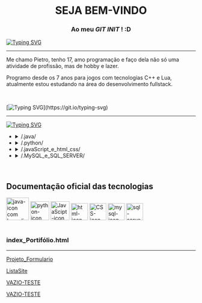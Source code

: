 
<!-- HEAD --->
<h1 align="center">SEJA BEM-VINDO</h1>

<h3 align="center">Ao meu <i> GIT INIT</i> ! :D</h3>

[![Typing SVG](https://readme-typing-svg.demolab.com?font=&weight=600&size=20&duration=1000&pause=1000&color=FCFCFC&background=&vCenter=true&random=false&width=535&lines=P:\Sobre>+type+Sobre.txt;Eu+não+roubei+isso+de+ninguém+eu+juro+>:D)](https://git.io/typing-svg)

___


<p>Me chamo Pietro, tenho 17, amo programação e faço dela não só uma atividade de profissão, mas de hobby e lazer. 
  
Programo desde os 7 anos para jogos com tecnologias C++ e Lua, atualmente estou estudando na área do desenvolvimento fullstack.
</p>

<br>

[![Typing SVG](https://readme-typing-svg.demolab.com?font=&weight=600&size=20&duration=1000&pause=1000&color=FCFCFC&background=&vCenter=true&random=false&width=535&lines=P:\Conhecimentos>+start+Conhecimentos.exe;Programa+Inicializando...+!)](https://git.io/typing-svg)
___
<!-- BODY --->

[![Typing SVG](https://readme-typing-svg.demolab.com?font=&weight=600&size=20&duration=5000&pause=500&color=00D714&background=010009&vCenter=true&random=false&width=950&lines=----+|+Seja+bem-vindo+ao+Conhecimentos.exe+|+---;---+Em+cada+pasta+estão+armazenados+os+meus+conhecimentos+do+mundo+da+programação!+---)](https://git.io/typing-svg)

<p>

<ul>
  
<!-- Java --->
<li><details>
  <summary> /.java/ </summary>
  <br>
  <p>--------------------</p>
  <p> Com a certificação Oracle Foundations, muita prática e café… ( se você me entende :D ) venho melhorando e aprimorando meus conhecimentos em Java focando em criação de software e desktop </p>
  <p>--------------------</p>
<!--   <details>
    <summary>/.java/projetosJava/ </summary>
    <br>
      <p>Ainda vazio.... :(</p>
  </details> -->
</details></li>

<!-- pythom --->
<li><details>
  <summary> /.python/ </summary>
  <br>
  <p>--------------------</p>
  <p>Com o aprendizado solitário :( e grátis da tão conhecida internet, python foi a minha primeira linguagem de realmente entendimento para lógica de programação e resolução de problemas, hoje focando em automação de processos e conexão com bancos de dados. </p>
  <p>--------------------</p>
<!--   <details>
    <summary>/.python/projetosPython/ </summary>
    <br>
      <p>Ainda vazio.... :(</p>
  </details> -->
</details></li>

<!-- JavaScript, hmtl e css --->
<li><details>
  <summary> /.javaScript_e_html_css/ </summary>
  <br>
  <p>--------------------</p>
  <p>Ao aprender as linguagens de marcação HTML e CSS, o uso do JavaScript para melhorar os sites é indescritível. Possuo como linguagem de apoio para criações WEB, porém não estou focado em JavaScript. </p>
  <p>--------------------</p>
<!--   <details>
    <summary>/.javaScript/projetosFront-end/ </summary>
    <br>
      <p>Ainda vazio.... :(</p>
  </details> -->
</details></li>

<!-- MY SQL E SQL SERVER --->
<li><details>
  <summary> /.MySQL_e_SQL_SERVER/ </summary>
  <br>
  <p>--------------------</p>
  <p>Com as abilidades de programação já consolídadas busquei aprender as linguagens de banco de dados MySQL e SQL SERVER que são de extrema importancia para projetos mais complexos.</p>
  <p>--------------------</p>
<!--   <details>
    <summary>/.MySQL_e_SQL_SERVER/projetos_SQL/ </summary>
    <br>
      <p>Ainda vazio.... :(</p>
  </details> -->
</details></li>
  
</ul>
<br>
<h2>Documentação oficial das tecnologias</h2>
<!--JAVA IMAGE--->
<a href='https://docs.oracle.com/javase/8/docs/api/' target="_blank" rel="noopener"'><img height="60px" width="60px" src='https://i.postimg.cc/YvSGR653/java-icon.png' border='0' alt='java-icon com hyperlink para documentação oficil Java'/></a>
<!--Python IMAGE--->
<a href="https://docs.python.org/pt-br/3/" tagert="_blank" rel="noopener"><img height="50px" width="50px" src="https://i.ibb.co/T0Ttky7/python-icon.png" alt="python-icon com hyperlink para documentação oficial Python" border="0"></a>
<!--JAVASCRIPT IMAGE--->
<a href="https://developer.mozilla.org/en-US/docs/Web/javascript"><img height="50px" width="50px" src="https://i.ibb.co/Syv2k5V/js-icon.png" alt="JavaScipt-icon com hyperlink para documentação oficial JavaScript" border="0"></a>
<!--HMTL IMAGE--->
<a href="https://developer.mozilla.org/en-US/docs/Web/HTML"><img height="45px" width="45px" src="https://i.ibb.co/QDjSLc6/html-icon.png" alt="html-icon  com hyperlink para documentação oficial html" border="0"></a>
<!--CSS IMAGE--->
<a href="https://developer.mozilla.org/en-US/docs/Web/CSS"><img height="45px" width="45px" src="https://i.ibb.co/SNxPRdT/cascading-style-sheets-icon.png" alt="CSS-icon com hyperlink para documentação oficial css" border="0"></a>
<!--MySQL IMAGE--->
<a href="https://dev.mysql.com/doc/"><img height="45px" width="45px" src="https://i.ibb.co/dp1cmxx/mysql-icon.png" alt="mysql-icon com hyperlink para documentação oficial MySQL" border="0"></a>
<!---Microsoft SQL Server--->
<a href="https://learn.microsoft.com/en-us/sql/sql-server/?view=sql-server-ver16"><img height="45px" width="45px" src="https://i.ibb.co/tMJ3csz/sql-server-icon.png" alt="sql-server-icon com hyperlink para documentação oficial Microsoft SQL Server " border="0"></a>

<br>
<br>

<!--- [![My GitHub Stats](https://github-readme-stats.vercel.app/api/?username=DevPapito&count_private=true&theme=tokyonight&showicons=true)]() --->

<h3>index_Portifólio.html</h3>

___

<a href="https://github.com/DevPapito/Projeto_Formulario"> Projeto_Formulario</a>

<a href="https://github.com/DevPapito/listasite/tree/main"> ListaSite</a>

<a href="#"> VAZIO-TESTE</a>

<a href="#"> VAZIO-TESTE</a>
